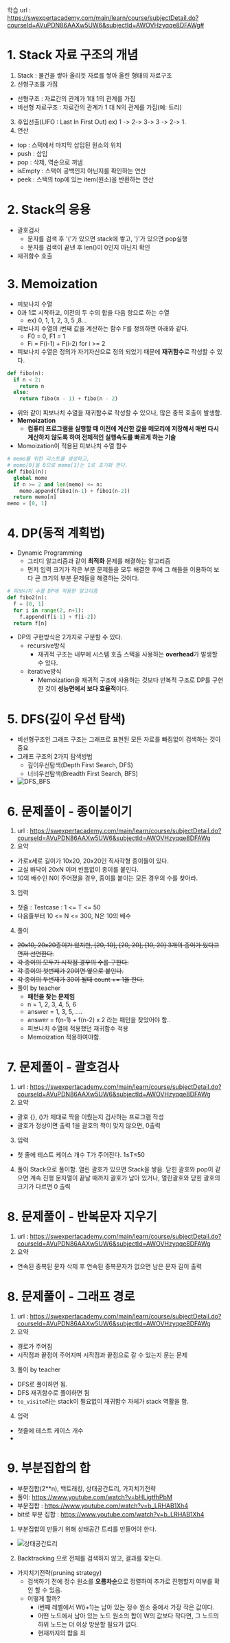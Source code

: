 학습 url : https://swexpertacademy.com/main/learn/course/subjectDetail.do?courseId=AVuPDN86AAXw5UW6&subjectId=AWOVHzyqqe8DFAWg#

# 1. Stack 자료 구조의 개념
1. Stack : 물건을 쌓아 올리듯 자료를 쌓아 올린 형태의 자료구조
2. 선형구조를 가짐
  * 선형구조 : 자료간의 관계가 1대 1의 관계를 가짐
  * 비선형 자료구조 : 자료간의 관계가 1 대 N의 관계를 가짐(예: 트리)
3. 후입선출(LIFO : Last In First Out)
  ex) 1 -> 2-> 3-> 3 -> 2-> 1.
4. 연산
  * top : 스택에서 마지막 삽입된 원소의 위치
  * push : 삽입
  * pop : 삭제, 역순으로 꺼냄
  * isEmpty : 스택이 공백인지 아닌지를 확인하는 연산
  * peek : 스택의 top에 있는 item(원소)을 반환하는 연산
# 2. Stack의 응용
  * 괄호검사
    * 문자를 검색 후 '('가 있으면 stack에 쌓고, ')'가 있으면 pop실행
    * 문자를 검색이 끝낸 후 len()이 0인지 아닌지 확인
  * 재귀함수 호출
# 3. Memoization
 * 피보나치 수열
  * 0과 1로 시작하고, 이전의 두 수의 합을 다음 항으로 하는 수열
    * ex) 0, 1, 1, 2, 3, 5 ,8...
  * 피보나치 수열의 i번째 값을 계산하는 함수 F를 정의하면 아래와 같다.
    * F0 = 0, F1 = 1
    * Fi = F(i-1) + F(i-2) for i >= 2
  * 피보나치 수열은 정의가 자기자신으로 정의 되었기 때문에 **재귀함수**로 작성할 수 있다.
```python
def fibo(n):
  if n < 2:
    return n
  else:
    return fibo(n - 1) + fibo(n - 2)
```
  * 위와 같이 피보나치 수열을 재귀함수로 작성할 수 있으나, 많은 중복 호출이 발생함.
  * **Memoization**
    * **컴퓨터 프로그램을 실행할 때 이전에 계산한 값을 메모리에 저장해서 매번 다시 계산하지 않도록 하여 전체적인 실행속도를 빠르게 하는 기술**
  * Momoization이 적용된 피보나치 수열 함수
```python
# memo를 위한 리스트를 생성하고,
# momo[0]을 0으로 momo[1]는 1로 초기화 한다.
def fibo1(n):
  global mome
  if n >= 2 and len(memo) <= n:
    memo.append(fibo1(n-1) + fibo1(n-2))
  return memo[n]
memo = [0, 1]
```
# 4. DP(동적 계획법)
  * Dynamic Programming
    * 그리디 알고리즘과 같이 **최적화** 문제를 해결하는 알고리즘
    * 먼저 입력 크기가 작은 부분 문제들을 모두 해결한 후에 그 해들을 이용하여 보다 큰 크기의 부분 문제들을 해결하는 것이다.
```python
# 피보나치 수를 DP에 적용한 알고리즘
def fibo2(n):
  f = [0, 1]
  for i in range(2, n+1):
    f.append(f[i-1] + f[i-2])
  return f[n]
```
  * DP의 구현방식은 2가지로 구분할 수 있다.
    * recursive방식
      * 재귀적 구조는 내부에 시스템 호출 스택을 사용하는 **overhead**가 발생할 수 있다.
    * iterative방식
      * Memoization을 재귀적 구조에 사용하는 것보다 반복적 구조로 DP를 구현한 것이 **성능면에서 보다 효율적**이다.
# 5. DFS(깊이 우선 탐색)
  * 비선형구조인 그래프 구조는 그래프로 표현된 모든 자료를 빠짐없이 검색하는 것이 중요
  * 그래프 구조의 2가지 탐색방법
    * 깊이우선탐색(Depth First Search, DFS)
    * 너비우선탐색(Breadth First Search, BFS)
  * ![DFS_BFS](images/20230220_DFS_BFS.png)
# 6. 문제풀이 - 종이붙이기
1. url : https://swexpertacademy.com/main/learn/course/subjectDetail.do?courseId=AVuPDN86AAXw5UW6&subjectId=AWOVHzyqqe8DFAWg
2. 요약
  * 가로x세로 길이가 10x20, 20x20인 직사각형 종이들이 있다.
  * 교실 바닥이 20xN 이며 빈틈없이 종이를 붙인다.
  * 10의 배수인 N이 주어졌을 경우, 종이를 붙이는 모든 경우의 수를 찾아라.
3. 입력
  * 첫줄 : Testcase : 1 <= T <= 50
  * 다음줄부터 10 <= N <= 300, N은 10의 배수
4. 풀이
  * ~~20x10, 20x20종이가 있지만, [20, 10], [20, 20], [10, 20] 3개의 종이가 있다고 먼저 선언한다.~~
  * ~~각 종이의 모두가 시작점 경우의 수를 구한다.~~
  * ~~각 종이의 첫번째가 20이면 옆으로 붙인다.~~
  * ~~각 종이의 두번재가 30이 될때 count += 1을 한다.~~
  * 풀이 by teacher
    * **패턴을 찾는 문제임**
    * n = 1, 2, 3, 4, 5, 6
    * answer = 1, 3, 5, ....
    * answer = f(n-1) + f(n-2) x 2 라는 패턴을 찾았어야 함..
    * 피보나치 수열에 적용했던 재귀함수 적용
    * Memoization 적용하여야함.


# 7. 문제풀이 - 괄호검사
1. url : https://swexpertacademy.com/main/learn/course/subjectDetail.do?courseId=AVuPDN86AAXw5UW6&subjectId=AWOVHzyqqe8DFAWg
2. 요약
  *  괄호 {}, ()가 제대로 짝을 이뤘는지 검사하는 프로그램 작성
  *  괄호가 정상이면 출력 1을 괄호의 짝이 맞지 않으면, 0출력
3. 입력
  * 첫 줄에 테스트 케이스 개수 T가 주어진다.  1≤T≤50
4. 풀이
  Stack으로 풀이함.
  열린 괄호가 있으면 Stack을 쌓음.
  닫힌 괄호와 pop이 같으면 계속 진행
  문자열이 끝날 때까지 괄호가 남아 있거나, 열린괄호와 닫힌 괄호의 크기가 다르면 0 출력

# 8. 문제풀이 - 반복문자 지우기
1. url : https://swexpertacademy.com/main/learn/course/subjectDetail.do?courseId=AVuPDN86AAXw5UW6&subjectId=AWOVHzyqqe8DFAWg
2. 요약
  * 연속된 중복된 문자 삭제 후 연속된 중복문자가 없으면 남은 문자 길이 출력

# 8. 문제풀이 - 그래프 경로
1. url : https://swexpertacademy.com/main/learn/course/subjectDetail.do?courseId=AVuPDN86AAXw5UW6&subjectId=AWOVHzyqqe8DFAWg
2. 요약
  * 경로가 주어짐
  * 시작점과 끝점이 주어지며 시작점과 끝점으로 갈 수 있는지 문는 문제
3. 풀이 by teacher
  * DFS로 풀이하면 됨.
  * DFS 재귀함수로 풀이하면 됨
  * `to_visite`라는 stack이 필요없이 재귀함수 자체가 stack 역활을 함.
4. 입력
  * 첫줄에 테스트 케이스 개수
  * 

# 9. 부분집합의 합
* 부분집합(2**n), 백트래킹, 상태공간트리, 가지치기전략
* 풀이: https://www.youtube.com/watch?v=bHLigtfhPbM
* 부분집합 : https://www.youtube.com/watch?v=b_LRHAB1Xh4
* bit로 부분 집합 : https://www.youtube.com/watch?v=b_LRHAB1Xh4
1. 부분집합의 만들기 위해 상태공간 트리를 만들어야 한다.
  * ![상태공간트리](images/20230224_상태공간트리.png)
2. Backtracking 으로 전체를 검색하지 않고, 결과를 찾는다.
  * 가지치기전략(pruning strategy)
    * 검색하기 전에 정수 원소를 **오름차순**으로 정렬하여 추가로 진행할지 여부를 확인 할 수 있음.
    * 어떻게 할까?
      * i번째 레벨에서 W(i+1)는 남아 있는 정수 원소 중에서 가장 작은 값이다.
      * 어떤 노드에서 남아 있는 노드 원소의 합이 W의 값보다 작다면, 그 노드의 하위 노드는 더 이상 방문할 필요가 없다.
      * 현재까지의 합을 최

